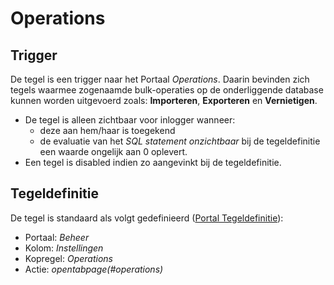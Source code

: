 # Operations

## Trigger

De tegel is een trigger naar het Portaal _Operations_. Daarin bevinden zich tegels waarmee zogenaamde bulk-operaties op de onderliggende database kunnen worden uitgevoerd zoals: **Importeren**, **Exporteren** en **Vernietigen**.

- De tegel is alleen zichtbaar voor inlogger wanneer:
  - deze aan hem/haar is toegekend
  - de evaluatie van het _SQL statement onzichtbaar_ bij de tegeldefinitie een waarde ongelijk aan 0 oplevert.
- Een tegel is disabled indien zo aangevinkt bij de tegeldefinitie.

## Tegeldefinitie

De tegel is standaard als volgt gedefinieerd ([Portal Tegeldefinitie](/docs/instellen_inrichten/portaldefinitie/portal_tegel.md)):

- Portaal: _Beheer_
- Kolom: _Instellingen_
- Kopregel: _Operations_
- Actie: _opentabpage(#operations)_
